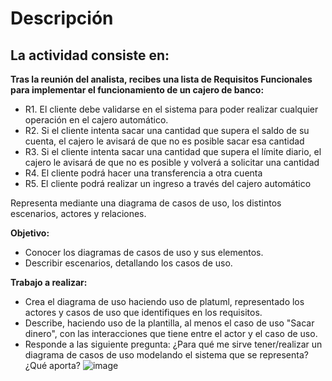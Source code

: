# Descripción
## La actividad consiste en:

**Tras la reunión del analista, recibes una lista de Requisitos Funcionales para implementar el funcionamiento de un cajero de banco:**
- R1. El cliente debe validarse en el sistema para poder realizar cualquier operación en el cajero automático.
- R2. Si el cliente intenta sacar una cantidad que supera el saldo de su cuenta, el cajero le avisará de que no es posible sacar esa cantidad
- R3. Si el cliente intenta sacar una cantidad que supera el límite diario, el cajero le avisará de que no es posible y volverá a solicitar una cantidad
- R4. El cliente podrá hacer una transferencia a otra cuenta
- R5. El cliente podrá realizar un ingreso a través del cajero automático

Representa mediante una diagrama de casos de uso, los distintos escenarios, actores y relaciones.

**Objetivo:**

- Conocer los diagramas de casos de uso y sus elementos.
- Describir escenarios, detallando los casos de uso.

**Trabajo a realizar:**

- Crea el diagrama de uso haciendo uso de platuml, representado los actores y casos de uso que identifiques en los requisitos.
- Describe, haciendo uso de la plantilla, al menos el caso de uso "Sacar dinero", con las interacciones que tiene entre el actor y el caso de uso.
- Responde a las siguiente pregunta: ¿Para qué me sirve tener/realizar un diagrama de casos de uso modelando el sistema que se representa? ¿Qué aporta?
![image](https://github.com/user-attachments/assets/44d4ab09-b81c-423c-becc-bc18a8bfcb33)
